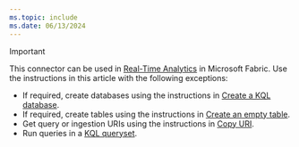 ```yaml
---
ms.topic: include
ms.date: 06/13/2024
---
```


> [!IMPORTANT]
> This connector can be used in [Real-Time Analytics](/fabric/real-time-analytics/overview) in Microsoft Fabric. Use the instructions in this article with the following exceptions:
>
> * If required, create databases using the instructions in [Create a KQL database](/fabric/real-time-analytics/create-database).
> * If required, create tables using the instructions in [Create an empty table](/fabric/real-time-analytics/create-empty-table).
> * Get query or ingestion URIs using the instructions in [Copy URI](/fabric/real-time-analytics/access-database-copy-uri).
> * Run queries in a [KQL queryset](/fabric/real-time-analytics/kusto-query-set).
